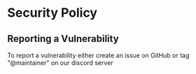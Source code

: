 # Security Policy

## Reporting a Vulnerability

To report a vulnerability either create an issue on GitHub or tag "@maintainer" on our discord server
